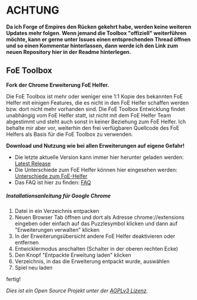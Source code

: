 # ACHTUNG
**Da ich Forge of Empires den Rücken gekehrt habe, werden keine weiteren Updates mehr folgen. Wenn jemand die Toolbox "offiziell" weiterführen möchte, kann er gerne unter Issues einen entsprechenden Thread öffnen und so einen Kommentar hinterlassen, dann werde ich den Link zum neuen Repository hier in der Readme hinterlegen.**

## FoE Toolbox
**Fork der Chrome Erweiterung FoE Helfer.**

Die FoE Toolbox ist mehr oder weniger eine 1:1 Kopie des bekannten FoE Helfer mit einigen Features, die es nicht in den FoE Helfer schaffen werden bzw. dort nicht mehr vorhanden sind. Die FoE Toolbox Entwicklung findet unabhängig vom FoE Helfer statt, ist nicht mit dem FoE Helfer Team abgestimmt und steht auch sonst in keiner Beziehung zum FoE Helfer. Ich behalte mir aber vor, weiterhin den frei verfügbaren Quellcode des FoE Helfers als Basis für die FoE Toolbox zu verwenden.

**Download und Nutzung wie bei allen Erweiterungen auf eigene Gefahr!**

* Die letzte aktuelle Version kann immer hier herunter geladen werden: [Latest Release](https://github.com/sdn-br/foe-toolbox/releases/latest)
* Die Unterschiede zum FoE Helfer können hier eingesehen werden: [Unterschiede zum FoE-Helfer](https://github.com/sdn-br/foe-toolbox/wiki/Unterschiede-zum-FoE-Helfer)
* Das FAQ ist hier zu finden: [FAQ](https://github.com/sdn-br/foe-toolbox/wiki/FAQ)

##### Installationsanleitung für Google Chrome

1. Datei in ein Verzeichnis entpacken
2. Neuen Browser Tab öffnen und dort als Adresse chrome://extensions eingeben oder einfach auf das Puzzlesymbol klicken und dann auf "Erweiterungen verwalten" klicken
3. In der Erweiterungsübersicht andere FoE Helfer deaktivieren oder entfernen
4. Entwicklermodus anschalten (Schalter in der oberen rechten Ecke)
5. Den Knopf "Entpackte Erweitung laden" klicken
6. Verzeichnis, in das die Erweiterung entpackt wurde, auswählen
7. Spiel neu laden

fertig!

_Dies ist ein Open Source Projekt unter der [AGPLv3 Lizenz](LICENSE.md)._
